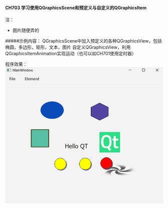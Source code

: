 #### CH703 学习使用QGraphicsScene和预定义与自定义的QGraphicsItem

注：
* 图片随便弄的

#####示例内容：
QGraphicsScene中加入预定义的各种QGraphicsView，包括椭圆，多边形，矩形，文本，图片
自定义QGraphicsView，利用QGraphicsItemAnimation实现运动（也可以如CH701使用定时器）

程序效果：
![](./demo.png)